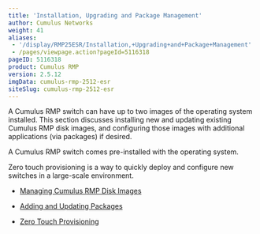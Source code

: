 ```yaml
---
title: 'Installation, Upgrading and Package Management'
author: Cumulus Networks
weight: 41
aliases:
 - '/display/RMP25ESR/Installation,+Upgrading+and+Package+Management'
 - /pages/viewpage.action?pageId=5116318
pageID: 5116318
product: Cumulus RMP
version: 2.5.12
imgData: cumulus-rmp-2512-esr
siteSlug: cumulus-rmp-2512-esr
---
```

A Cumulus RMP switch can have up to two images of the operating system
installed. This section discusses installing new and updating existing
Cumulus RMP disk images, and configuring those images with additional
applications (via packages) if desired.

A Cumulus RMP switch comes pre-installed with the operating system.

Zero touch provisioning is a way to quickly deploy and configure new
switches in a large-scale environment.

  - [Managing Cumulus RMP Disk
    Images](/version/cumulus-rmp-2512-esr/System_Management/Installation_Upgrading_and_Package_Management/Managing_Cumulus_RMP_Disk_Images)

  - [Adding and Updating
    Packages](/version/cumulus-rmp-2512-esr/System_Management/Installation_Upgrading_and_Package_Management/Adding_and_Updating_Packages)

  - [Zero Touch
    Provisioning](/version/cumulus-rmp-2512-esr/System_Management/Installation_Upgrading_and_Package_Management/Zero_Touch_Provisioning)

<article id="html-search-results" class="ht-content" style="display: none;">

</article>

<footer id="ht-footer">

</footer>
